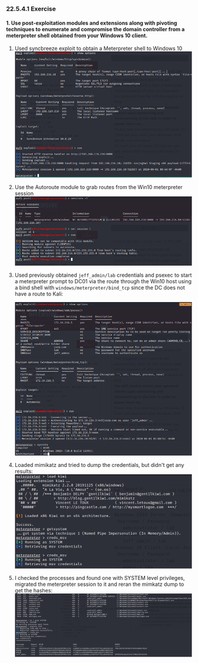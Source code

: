 ### 22.5.4.1 Exercise
#### 1. Use post-exploitation modules and extensions along with pivoting techniques to enumerate and compromise the domain controller from a meterpreter shell obtained from your Windows 10 client.

1. Used syncbreeze exploit to obtain a Meterpreter shell to Windows 10
   ![image-20200731234646530](.22.5.4.1.assets/image-20200731234646530.png)

2. Use the Autoroute module to grab routes from the Win10 meterpreter session
   ![image-20200731234941714](.22.5.4.1.assets/image-20200731234941714.png)

3. Used previously obtained `jeff_admin/lab` credentials and psexec to start a meterpreter prompt to DC01 via the route through the Win10 host using a bind shell with  `windows/meterpreter/bind_tcp` since the DC does not have a route to Kali:

   ![image-20200801000120994](.22.5.4.1.assets/image-20200801000120994.png)

4. Loaded mimikatz and tried to dump the credentials, but didn't get any results:
   ![image-20200801000517611](.22.5.4.1.assets/image-20200801000517611.png)

5. I checked the processes and found one with SYSTEM level privileges, migrated the meterpreter session to it and reran the mimkatz dump to get the hashes:
   ![image-20200801000615330](.22.5.4.1.assets/image-20200801000615330.png)



